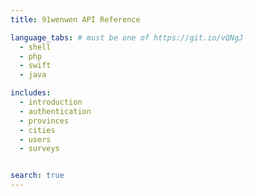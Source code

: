 ```yaml
---
title: 91wenwen API Reference

language_tabs: # must be one of https://git.io/vQNgJ
  - shell
  - php
  - swift
  - java

includes:
  - introduction
  - authentication
  - provinces
  - cities
  - users
  - surveys


search: true
---
```


